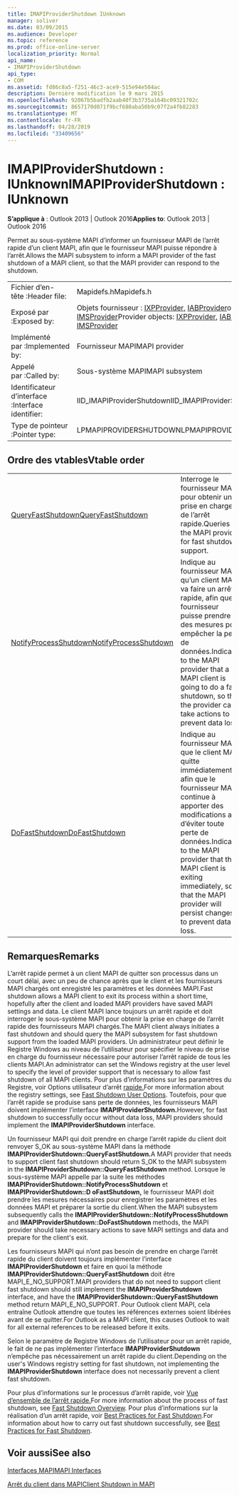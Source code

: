 ```yaml
---
title: IMAPIProviderShutdown IUnknown
manager: soliver
ms.date: 03/09/2015
ms.audience: Developer
ms.topic: reference
ms.prod: office-online-server
localization_priority: Normal
api_name:
- IMAPIProviderShutdown
api_type:
- COM
ms.assetid: fd86c8a5-f251-46c3-ace9-515e94e504ac
description: Dernière modification le 9 mars 2015
ms.openlocfilehash: 92067b5badfb2aab40f3b3735a164bc09321702c
ms.sourcegitcommit: 8657170d071f9bcf680aba50b9c07f2a4fb82283
ms.translationtype: MT
ms.contentlocale: fr-FR
ms.lasthandoff: 04/28/2019
ms.locfileid: "33409656"
---
```

# <a name="imapiprovidershutdown--iunknown"></a><span data-ttu-id="860fc-103">IMAPIProviderShutdown : IUnknown</span><span class="sxs-lookup"><span data-stu-id="860fc-103">IMAPIProviderShutdown : IUnknown</span></span>

  
  
<span data-ttu-id="860fc-104">**S’applique à** : Outlook 2013 | Outlook 2016</span><span class="sxs-lookup"><span data-stu-id="860fc-104">**Applies to**: Outlook 2013 | Outlook 2016</span></span> 
  
<span data-ttu-id="860fc-105">Permet au sous-système MAPI d’informer un fournisseur MAPI de l’arrêt rapide d’un client MAPI, afin que le fournisseur MAPI puisse répondre à l’arrêt.</span><span class="sxs-lookup"><span data-stu-id="860fc-105">Allows the MAPI subsystem to inform a MAPI provider of the fast shutdown of a MAPI client, so that the MAPI provider can respond to the shutdown.</span></span>
  
|||
|:-----|:-----|
|<span data-ttu-id="860fc-106">Fichier d’en-tête :</span><span class="sxs-lookup"><span data-stu-id="860fc-106">Header file:</span></span>  <br/> |<span data-ttu-id="860fc-107">Mapidefs.h</span><span class="sxs-lookup"><span data-stu-id="860fc-107">Mapidefs.h</span></span>  <br/> |
|<span data-ttu-id="860fc-108">Exposé par :</span><span class="sxs-lookup"><span data-stu-id="860fc-108">Exposed by:</span></span>  <br/> |<span data-ttu-id="860fc-109">Objets fournisseur : [IXPProvider,](ixpprovideriunknown.md) [IABProvider](iabprovideriunknown.md)ou [IMSProvider](imsprovideriunknown.md)</span><span class="sxs-lookup"><span data-stu-id="860fc-109">Provider objects: [IXPProvider](ixpprovideriunknown.md), [IABProvider](iabprovideriunknown.md), or [IMSProvider](imsprovideriunknown.md)</span></span> <br/> |
|<span data-ttu-id="860fc-110">Implémenté par :</span><span class="sxs-lookup"><span data-stu-id="860fc-110">Implemented by:</span></span>  <br/> |<span data-ttu-id="860fc-111">Fournisseur MAPI</span><span class="sxs-lookup"><span data-stu-id="860fc-111">MAPI provider</span></span>  <br/> |
|<span data-ttu-id="860fc-112">Appelé par :</span><span class="sxs-lookup"><span data-stu-id="860fc-112">Called by:</span></span>  <br/> |<span data-ttu-id="860fc-113">Sous-système MAPI</span><span class="sxs-lookup"><span data-stu-id="860fc-113">MAPI subsystem</span></span>  <br/> |
|<span data-ttu-id="860fc-114">Identificateur d’interface :</span><span class="sxs-lookup"><span data-stu-id="860fc-114">Interface identifier:</span></span>  <br/> |<span data-ttu-id="860fc-115">IID_IMAPIProviderShutdown</span><span class="sxs-lookup"><span data-stu-id="860fc-115">IID_IMAPIProviderShutdown</span></span>  <br/> |
|<span data-ttu-id="860fc-116">Type de pointeur :</span><span class="sxs-lookup"><span data-stu-id="860fc-116">Pointer type:</span></span>  <br/> |<span data-ttu-id="860fc-117">LPMAPIPROVIDERSHUTDOWN</span><span class="sxs-lookup"><span data-stu-id="860fc-117">LPMAPIPROVIDERSHUTDOWN</span></span>  <br/> |
   
## <a name="vtable-order"></a><span data-ttu-id="860fc-118">Ordre des vtables</span><span class="sxs-lookup"><span data-stu-id="860fc-118">Vtable order</span></span>

|||
|:-----|:-----|
|[<span data-ttu-id="860fc-119">QueryFastShutdown</span><span class="sxs-lookup"><span data-stu-id="860fc-119">QueryFastShutdown</span></span>](imapiprovidershutdown-queryfastshutdown.md) <br/> |<span data-ttu-id="860fc-120">Interroge le fournisseur MAPI pour obtenir une prise en charge de l’arrêt rapide.</span><span class="sxs-lookup"><span data-stu-id="860fc-120">Queries the MAPI provider for fast shutdown support.</span></span>  <br/> |
|[<span data-ttu-id="860fc-121">NotifyProcessShutdown</span><span class="sxs-lookup"><span data-stu-id="860fc-121">NotifyProcessShutdown</span></span>](imapiprovidershutdown-notifyprocessshutdown.md) <br/> |<span data-ttu-id="860fc-122">Indique au fournisseur MAPI qu’un client MAPI va faire un arrêt rapide, afin que le fournisseur puisse prendre des mesures pour empêcher la perte de données.</span><span class="sxs-lookup"><span data-stu-id="860fc-122">Indicates to the MAPI provider that a MAPI client is going to do a fast shutdown, so that the provider can take actions to prevent data loss.</span></span>  <br/> |
|[<span data-ttu-id="860fc-123">DoFastShutdown</span><span class="sxs-lookup"><span data-stu-id="860fc-123">DoFastShutdown</span></span>](imapiprovidershutdown-dofastshutdown.md) <br/> |<span data-ttu-id="860fc-124">Indique au fournisseur MAPI que le client MAPI quitte immédiatement, afin que le fournisseur MAPI continue à apporter des modifications afin d’éviter toute perte de données.</span><span class="sxs-lookup"><span data-stu-id="860fc-124">Indicates to the MAPI provider that the MAPI client is exiting immediately, so that the MAPI provider will persist changes to prevent data loss.</span></span>  <br/> |
   
## <a name="remarks"></a><span data-ttu-id="860fc-125">Remarques</span><span class="sxs-lookup"><span data-stu-id="860fc-125">Remarks</span></span>

<span data-ttu-id="860fc-126">L’arrêt rapide permet à un client MAPI de quitter son processus dans un court délai, avec un peu de chance après que le client et les fournisseurs MAPI chargés ont enregistré les paramètres et les données MAPI.</span><span class="sxs-lookup"><span data-stu-id="860fc-126">Fast shutdown allows a MAPI client to exit its process within a short time, hopefully after the client and loaded MAPI providers have saved MAPI settings and data.</span></span> <span data-ttu-id="860fc-127">Le client MAPI lance toujours un arrêt rapide et doit interroger le sous-système MAPI pour obtenir la prise en charge de l’arrêt rapide des fournisseurs MAPI chargés.</span><span class="sxs-lookup"><span data-stu-id="860fc-127">The MAPI client always initiates a fast shutdown and should query the MAPI subsystem for fast shutdown support from the loaded MAPI providers.</span></span> <span data-ttu-id="860fc-128">Un administrateur peut définir le Registre Windows au niveau de l’utilisateur pour spécifier le niveau de prise en charge du fournisseur nécessaire pour autoriser l’arrêt rapide de tous les clients MAPI.</span><span class="sxs-lookup"><span data-stu-id="860fc-128">An administrator can set the Windows registry at the user level to specify the level of provider support that is necessary to allow fast shutdown of all MAPI clients.</span></span> <span data-ttu-id="860fc-129">Pour plus d’informations sur les paramètres du Registre, voir Options utilisateur d’arrêt [rapide.](fast-shutdown-user-options.md)</span><span class="sxs-lookup"><span data-stu-id="860fc-129">For more information about the registry settings, see [Fast Shutdown User Options](fast-shutdown-user-options.md).</span></span> <span data-ttu-id="860fc-130">Toutefois, pour que l’arrêt rapide se produise sans perte de données, les fournisseurs MAPI doivent implémenter l’interface **IMAPIProviderShutdown.**</span><span class="sxs-lookup"><span data-stu-id="860fc-130">However, for fast shutdown to successfully occur without data loss, MAPI providers should implement the **IMAPIProviderShutdown** interface.</span></span> 
  
<span data-ttu-id="860fc-131">Un fournisseur MAPI qui doit prendre en charge l’arrêt rapide du client doit renvoyer S_OK au sous-système MAPI dans la méthode **IMAPIProviderShutdown::QueryFastShutdown.**</span><span class="sxs-lookup"><span data-stu-id="860fc-131">A MAPI provider that needs to support client fast shutdown should return S_OK to the MAPI subsystem in the **IMAPIProviderShutdown::QueryFastShutdown** method.</span></span> <span data-ttu-id="860fc-132">Lorsque le sous-système MAPI appelle par la suite les méthodes **IMAPIProviderShutdown::NotifyProcessShutdown** et **IMAPIProviderShutdown::D oFastShutdown,** le fournisseur MAPI doit prendre les mesures nécessaires pour enregistrer les paramètres et les données MAPI et préparer la sortie du client.</span><span class="sxs-lookup"><span data-stu-id="860fc-132">When the MAPI subsystem subsequently calls the **IMAPIProviderShutdown::NotifyProcessShutdown** and **IMAPIProviderShutdown::DoFastShutdown** methods, the MAPI provider should take necessary actions to save MAPI settings and data and prepare for the client's exit.</span></span> 
  
<span data-ttu-id="860fc-133">Les fournisseurs MAPI qui n’ont pas besoin de prendre en charge l’arrêt rapide du client doivent toujours implémenter l’interface **IMAPIProviderShutdown** et faire en quoi la méthode **IMAPIProviderShutdown::QueryFastShutdown** doit être MAPI_E_NO_SUPPORT.</span><span class="sxs-lookup"><span data-stu-id="860fc-133">MAPI providers that do not need to support client fast shutdown should still implement the **IMAPIProviderShutdown** interface, and have the **IMAPIProviderShutdown::QueryFastShutdown** method return MAPI_E_NO_SUPPORT.</span></span> <span data-ttu-id="860fc-134">Pour Outlook client MAPI, cela entraîne Outlook attendre que toutes les références externes soient libérées avant de se quitter.</span><span class="sxs-lookup"><span data-stu-id="860fc-134">For Outlook as a MAPI client, this causes Outlook to wait for all external references to be released before it exits.</span></span> 
  
<span data-ttu-id="860fc-135">Selon le paramètre de Registre Windows de l’utilisateur pour un arrêt rapide, le fait de ne pas implémenter l’interface **IMAPIProviderShutdown** n’empêche pas nécessairement un arrêt rapide du client.</span><span class="sxs-lookup"><span data-stu-id="860fc-135">Depending on the user's Windows registry setting for fast shutdown, not implementing the **IMAPIProviderShutdown** interface does not necessarily prevent a client fast shutdown.</span></span> 
  
<span data-ttu-id="860fc-136">Pour plus d’informations sur le processus d’arrêt rapide, voir [Vue d’ensemble de l’arrêt rapide.](fast-shutdown-overview.md)</span><span class="sxs-lookup"><span data-stu-id="860fc-136">For more information about the process of fast shutdown, see [Fast Shutdown Overview](fast-shutdown-overview.md).</span></span> <span data-ttu-id="860fc-137">Pour plus d’informations sur la réalisation d’un arrêt rapide, voir [Best Practices for Fast Shutdown](best-practices-for-fast-shutdown.md).</span><span class="sxs-lookup"><span data-stu-id="860fc-137">For information about how to carry out fast shutdown successfully, see [Best Practices for Fast Shutdown](best-practices-for-fast-shutdown.md).</span></span>
  
## <a name="see-also"></a><span data-ttu-id="860fc-138">Voir aussi</span><span class="sxs-lookup"><span data-stu-id="860fc-138">See also</span></span>



[<span data-ttu-id="860fc-139">Interfaces MAPI</span><span class="sxs-lookup"><span data-stu-id="860fc-139">MAPI Interfaces</span></span>](mapi-interfaces.md)
  
[<span data-ttu-id="860fc-140">Arrêt du client dans MAPI</span><span class="sxs-lookup"><span data-stu-id="860fc-140">Client Shutdown in MAPI</span></span>](client-shutdown-in-mapi.md)

